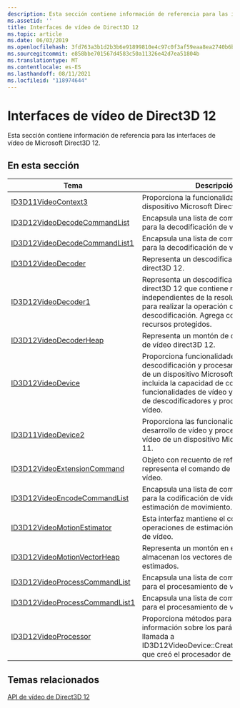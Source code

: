 ```yaml
---
description: Esta sección contiene información de referencia para las interfaces de vídeo de Microsoft Direct3D 12.
ms.assetid: ''
title: Interfaces de vídeo de Direct3D 12
ms.topic: article
ms.date: 06/03/2019
ms.openlocfilehash: 3fd763a3b1d2b3b6e91899810e4c97c0f3af59eaa8ea2740b6bc5af25b3aa4e7
ms.sourcegitcommit: e858bbe701567d4583c50a11326e42d7ea51804b
ms.translationtype: MT
ms.contentlocale: es-ES
ms.lasthandoff: 08/11/2021
ms.locfileid: "118974644"
---
```

# <a name="direct3d-12-video-interfaces"></a>Interfaces de vídeo de Direct3D 12

Esta sección contiene información de referencia para las interfaces de vídeo de Microsoft Direct3D 12.

## <a name="in-this-section"></a>En esta sección



| Tema                                                                                | Descripción                                                                                              |
|---------------------------------------------------------------------------------------|----------------------------------------------------------------------------------------------------------|
| [ID3D11VideoContext3](/windows/desktop/api/d3d11_4/nn-d3d11_4-id3d11videocontext3)  | Proporciona la funcionalidad de vídeo de un dispositivo Microsoft Direct3D 11. |
| [ID3D12VideoDecodeCommandList](/windows/desktop/api/d3d12video/nn-d3d12video-id3d12videodecodecommandlist)  | Encapsula una lista de comandos gráficos para la decodificación de vídeo.|
| [ID3D12VideoDecodeCommandList1](/windows/desktop/api/d3d12video/nn-d3d12video-id3d12videodecodecommandlist1)  | Encapsula una lista de comandos gráficos para la decodificación de vídeo.|
| [ID3D12VideoDecoder](/windows/desktop/api/d3d12video/nn-d3d12video-id3d12videodecoder)  | Representa un descodificador de vídeo direct3D 12.|
| [ID3D12VideoDecoder1](/windows/desktop/api/d3d12video/nn-d3d12video-id3d12videodecoder1)  | Representa un descodificador de vídeo direct3D 12 que contiene recursos independientes de la resolución y el estado para realizar la operación de descodificación. Agrega compatibilidad con recursos protegidos.|
| [ID3D12VideoDecoderHeap](/windows/desktop/api/d3d12video/nn-d3d12video-id3d12videodecoderheap)  | Representa un montón de descodificador de vídeo direct3D 12.|
| [ID3D12VideoDevice](/windows/desktop/api/d3d12video/nn-d3d12video-id3d12videodevice)  | Proporciona funcionalidades de descodificación y procesamiento de vídeo de un dispositivo Microsoft Direct3D 12, incluida la capacidad de consultar funcionalidades de vídeo y crear instancias de descodificadores y procesadores de vídeo.|
| [ID3D11VideoDevice2](/windows/desktop/api/d3d11_4/nn-d3d11_4-id3d11videodevice2)  | Proporciona las funcionalidades de desarrollo de vídeo y procesamiento de vídeo de un dispositivo Microsoft Direct3D 11.|
| [ID3D12VideoExtensionCommand](/windows/desktop/api/d3d12video/nn-d3d12video-id3d12videoextensioncommand)  | Objeto con recuento de referencias que representa el comando de extensión de vídeo.|
| [ID3D12VideoEncodeCommandList](/windows/desktop/api/d3d12video/nn-d3d12video-id3d12videoencodecommandlist)  | Encapsula una lista de comandos gráficos para la codificación de vídeo, incluida la estimación de movimiento.|
| [ID3D12VideoMotionEstimator](/windows/desktop/api/d3d12video/nn-d3d12video-id3d12videomotionestimator)  | Esta interfaz mantiene el contexto para las operaciones de estimación de movimiento de vídeo.|
| [ID3D12VideoMotionVectorHeap](/windows/desktop/api/d3d12video/nn-d3d12video-id3d12videomotionvectorheap)  | Representa un montón en el que se almacenan los vectores de movimiento estimados.|
| [ID3D12VideoProcessCommandList](/windows/desktop/api/d3d12video/nn-d3d12video-id3d12videoprocesscommandlist)  | Encapsula una lista de comandos gráficos para el procesamiento de vídeo.|
| [ID3D12VideoProcessCommandList1](/windows/desktop/api/d3d12video/nn-d3d12video-id3d12videoprocesscommandlist1)  | Encapsula una lista de comandos gráficos para el procesamiento de vídeo.|
| [ID3D12VideoProcessor](/windows/desktop/api/d3d12video/nn-d3d12video-id3d12videoprocessor)  | Proporciona métodos para obtener información sobre los parámetros de la llamada a ID3D12VideoDevice::CreateVideoProcessor que creó el procesador de vídeo.|



 

## <a name="related-topics"></a>Temas relacionados

<dl> <dt>

[API de vídeo de Direct3D 12](direct3d-12-video-apis.md)
</dt> </dl>

 

 




